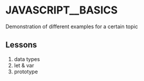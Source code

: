 # JAVASCRIPT__BASICS
 Demonstration of different examples for a certain topic

## Lessons

1. data types
2. let & var
3. prototype
